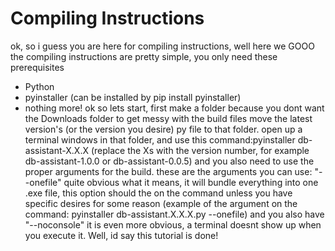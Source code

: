 # Compiling Instructions
ok, so i guess you are here for compiling instructions, well here we GOOO
the compiling instructions are pretty simple, you only need these prerequisites 
- Python
- pyinstaller (can be installed by pip install pyinstaller)
- nothing more!
ok so lets start, first make a folder because you dont want the Downloads folder to get messy with the build files
move the latest version's (or the version you desire) py file to that folder.
open up a terminal windows in that folder, and use this command:pyinstaller db-assistant-X.X.X (replace the Xs with the version number, for example db-assistant-1.0.0 or db-assistant-0.0.5) and you also need to use the proper arguments for the build. these are the arguments you can use: "--onefile" quite obvious what it means, it will bundle everything into one .exe file, this option should the on the command unless you have specific desires for some reason (example of the argument on the command: pyinstaller db-assistant.X.X.X.py --onefile) and you also have "--noconsole" it is even more obvious, a terminal doesnt show up when you execute it.
Well, id say this tutorial is done!
